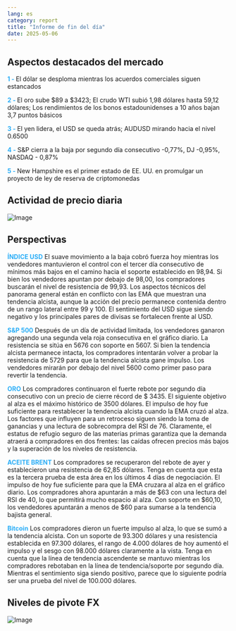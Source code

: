 ```yaml
---
lang: es
category: report
title: "Informe de fin del día"
date: 2025-05-06
---
```



<h2>Aspectos destacados del mercado</h2>
<strong style="color: #2caef7;">1 - </strong> El dólar se desploma mientras los acuerdos comerciales siguen estancados

<strong style="color: #2caef7;">2 - </strong> El oro sube $89 a $3423; El crudo WTI subió 1,98 dólares hasta 59,12 dólares; Los rendimientos de los bonos estadounidenses a 10 años bajan 3,7 puntos básicos

<strong style="color: #2caef7;">3 - </strong> El yen lidera, el USD se queda atrás; AUDUSD mirando hacia el nivel 0.6500

<strong style="color: #2caef7;">4 - </strong> S&P cierra a la baja por segundo día consecutivo -0,77%, DJ -0,95%, NASDAQ - 0,87%

<strong style="color: #2caef7;">5 - </strong> New Hampshire es el primer estado de EE. UU. en promulgar un proyecto de ley de reserva de criptomonedas



<h2>Actividad de precio diaria</h2>
<img src="https://markleighedu.github.io/img/May-2025/06-May-2025/price.jpg" alt="Image"/>

<h2>Perspectivas</h2>
<strong style="color: #2caef7;">ÍNDICE USD</strong> El suave movimiento a la baja cobró fuerza hoy mientras los vendedores mantuvieron el control con el tercer día consecutivo de mínimos más bajos en el camino hacia el soporte establecido en 98,94. Si bien los vendedores apuntan por debajo de 98,00, los compradores buscarán el nivel de resistencia de 99,93. Los aspectos técnicos del panorama general están en conflicto con las EMA que muestran una tendencia alcista, aunque la acción del precio permanece contenida dentro de un rango lateral entre 99 y 100. El sentimiento del USD sigue siendo negativo y los principales pares de divisas se fortalecen frente al USD.

<strong style="color: #2caef7;">S&P 500</strong> Después de un día de actividad limitada, los vendedores ganaron agregando una segunda vela roja consecutiva en el gráfico diario. La resistencia se sitúa en 5676 con soporte en 5607. Si bien la tendencia alcista permanece intacta, los compradores intentarán volver a probar la resistencia de 5729 para que la tendencia alcista gane impulso. Los vendedores mirarán por debajo del nivel 5600 como primer paso para revertir la tendencia. 

<strong style="color: #2caef7;">ORO</strong> Los compradores continuaron el fuerte rebote por segundo día consecutivo con un precio de cierre récord de $ 3435. El siguiente objetivo al alza es el máximo histórico de 3500 dólares. El impulso de hoy fue suficiente para restablecer la tendencia alcista cuando la EMA cruzó al alza. Los factores que influyen para un retroceso siguen siendo la toma de ganancias y una lectura de sobrecompra del RSI de 76. Claramente, el estatus de refugio seguro de las materias primas garantiza que la demanda atraerá a compradores en dos frentes: las caídas ofrecen precios más bajos y la superación de los niveles de resistencia.

<strong style="color: #2caef7;">ACEITE BRENT</strong> Los compradores se recuperaron del rebote de ayer y establecieron una resistencia de 62,85 dólares. Tenga en cuenta que esta es la tercera prueba de esta área en los últimos 4 días de negociación. El impulso de hoy fue suficiente para que la EMA cruzara al alza en el gráfico diario. Los compradores ahora apuntarán a más de $63 con una lectura del RSI de 40, lo que permitirá mucho espacio al alza. Con soporte en $60,10, los vendedores apuntarán a menos de $60 para sumarse a la tendencia bajista general.

<strong style="color: #2caef7;">Bitcoin</strong> Los compradores dieron un fuerte impulso al alza, lo que se sumó a la tendencia alcista. Con un soporte de 93.300 dólares y una resistencia establecida en 97.300 dólares, el rango de 4.000 dólares de hoy aumentó el impulso y el sesgo con 98.000 dólares claramente a la vista. Tenga en cuenta que la línea de tendencia ascendente se mantuvo mientras los compradores rebotaban en la línea de tendencia/soporte por segundo día. Mientras el sentimiento siga siendo positivo, parece que lo siguiente podría ser una prueba del nivel de 100.000 dólares. 



<h2>Niveles de pivote FX</h2>
<img src="https://markleighedu.github.io/img/May-2025/06-May-2025/pivot.jpg" alt="Image"/>
